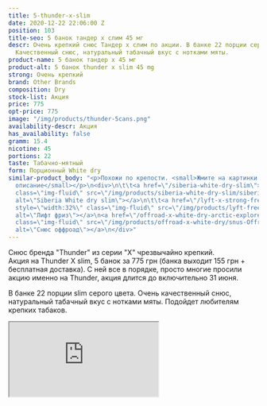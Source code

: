 ```yaml
---
title: 5-thunder-x-slim
date: 2020-12-22 22:06:00 Z
position: 103
title-seo: 5 банок тандер х слим 45 мг
descr: Очень крепкий снюс Тандер х слим по акции. В банке 22 порции серого цвета.
  Качественный снюс, натуральный табачный вкус с нотками мяты.
product-name: 5 банок тандер х 45 мг
product-alt: 5 банок thunder x slim 45 mg
strong: Очень крепкий
brand: Other Brands
composition: Dry
stock-list: Акция
price: 775
opt-price: 775
image: "/img/products/thunder-5cans.png"
availability-descr: Акция
has_availability: false
gramm: 15.4
nicotine: 45
portions: 22
taste: Табачно-мятный
form: Порционный White dry
similar-product_body: "<p>Похожи по крепости. <small>Жмите на картинки и читайте полное
  описание</small></p>\n<div>\n\t\t<a href=\"/siberia-white-dry-slim\"><img style=\"width:32%\"
  class=\"img-fluid\" src=\"/img/products/siberia-white-dry-slim/siberia-open-and-cryo.jpg\"
  alt=\"Siberia White dry slim\"></a>\n\t\t<a href=\"/lyft-x-strong-freeze-slim-white\"><img
  style=\"width:32%\" class=\"img-fluid\" src=\"/img/products/lyft-freeze/lyft-freeze-open.jpg\"
  alt=\"Лифт фриз\"></a>\n<a href=\"/offroad-x-white-dry-arctic-explorer\"><img style=\"width:32%\"
  class=\"img-fluid\" src=\"/img/products/offroad-x-white-dry/snus-Offroad-X-White-Dry-Arctic-Explorer.jpg\"
  alt=\"Снюс оффроад\"></a>\n</div>"
---
```


Снюс бренда "Thunder" из серии "X" чрезвычайно крепкий.<br>
Акция на Thunder X slim, 5 банок за 775 грн (банка выходит 155 грн + бесплатная доставка). С ней все в порядке, просто многие просили акцию именно на Thunder, акция длится до включительно 31 июня.

В банке 22 порции slim серого цвета. Очень качественный снюс, натуральный табачный вкус с нотками мяты. Подойдет любителям крепких табаков.
<div class="embed-responsive embed-responsive-16by9 mb-3">
  <iframe class="embed-responsive-item" src="https://www.youtube.com/embed/CvUh5Mvy6rU" allowfullscreen></iframe>
</div>